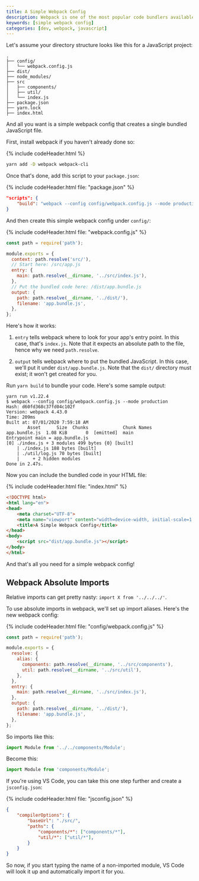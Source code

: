 ```yaml
---
title: A Simple Webpack Config
description: Webpack is one of the most popular code bundlers available. Here's a simple webpack config to bundle your JavaScript.
keywords: [simple webpack config]
categories: [dev, webpack, javascript]
---
```


Let's assume your directory structure looks like this for a JavaScript project:

```text
.
├── config/
│   └── webpack.config.js
├── dist/
├── node_modules/
├── src
│   ├── components/
│   ├── util/
│   └── index.js
├── package.json
├── yarn.lock
├── index.html
```

And all you want is a simple webpack config that creates a single bundled JavaScript file.

First, install webpack if you haven't already done so:

{% include codeHeader.html %}
```bash
yarn add -D webpack webpack-cli
```

Once that's done, add this script to your `package.json`:

{% include codeHeader.html file: "package.json" %}
```json
"scripts": {
    "build": "webpack --config config/webpack.config.js --mode production"
}
```

And then create this simple webpack config under `config/`:

{% include codeHeader.html file: "webpack.config.js" %}
```javascript
const path = require('path');

module.exports = {
  context: path.resolve('src/'),
  // Start here: /src/app.js
  entry: {
    main: path.resolve(__dirname, '../src/index.js'),
  },
  // Put the bundled code here: /dist/app.bundle.js
  output: {
    path: path.resolve(__dirname, '../dist/'),
    filename: 'app.bundle.js',
  },
};

```

Here's how it works:

1. `entry` tells webpack where to look for your app's entry point. In this case, that's `index.js`. Note that it expects an absolute path to the file, hence why we need `path.resolve`.

2. `output` tells webpack where to put the bundled JavaScript. In this case, we'll put it under `dist/app.bundle.js`. Note that the `dist/` directory must exist; it won't get created for you.

Run `yarn build` to bundle your code. Here's some sample output:

```text
yarn run v1.22.4
$ webpack --config config/webpack.config.js --mode production
Hash: d60fd368c37fd04c102f
Version: webpack 4.43.0
Time: 209ms
Built at: 07/01/2020 7:59:18 AM
        Asset      Size  Chunks             Chunk Names
app.bundle.js  1.08 KiB       0  [emitted]  main
Entrypoint main = app.bundle.js
[0] ./index.js + 3 modules 499 bytes {0} [built]
    | ./index.js 188 bytes [built]
    | ./util/log.js 70 bytes [built]
    |     + 2 hidden modules
Done in 2.47s.
```

Now you can include the bundled code in your HTML file:

{% include codeHeader.html file: "index.html" %}
```html
<!DOCTYPE html>
<html lang="en">
<head>
    <meta charset="UTF-8">
    <meta name="viewport" content="width=device-width, initial-scale=1.0">
    <title>A Simple Webpack Config</title>
</head>
<body>
    <script src="dist/app.bundle.js"></script>
</body>
</html>
```

And that's all you need for a simple webpack config!

## Webpack Absolute Imports

Relative imports can get pretty nasty: `import X from '../../../'`.

To use absolute imports in webpack, we'll set up import aliases. Here's the new webpack config:

{% include codeHeader.html file: "config/webpack.config.js" %}
```javascript
const path = require('path');

module.exports = {
  resolve: {
    alias: {
      components: path.resolve(__dirname, '../src/components'),
      util: path.resolve(__dirname, '../src/util'),
    },
  },
  entry: {
    main: path.resolve(__dirname, '../src/index.js'),
  },
  output: {
    path: path.resolve(__dirname, '../dist/'),
    filename: 'app.bundle.js',
  },
};
```

So imports like this:

```javascript
import Module from '../../components/Module';
```

Become this:

```javascript
import Module from 'components/Module';
```

If you're using VS Code, you can take this one step further and create a `jsconfig.json`:

{% include codeHeader.html file: "jsconfig.json" %}
```json
{
    "compilerOptions": {
        "baseUrl": "./src/",
        "paths": {
            "components/*": ["components/*"],
            "util/*": ["util/*"],
        }
    }
}
```

So now, if you start typing the name of a non-imported module, VS Code will look it up and automatically import it for you.
